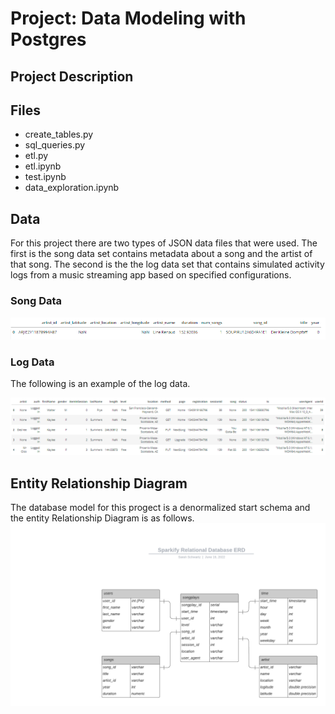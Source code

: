 # Project: Data Modeling with Postgres

## Project Description

## Files

- create_tables.py
- sql_queries.py
- etl.py
- etl.ipynb
- test.ipynb
- data_exploration.ipynb

## Data
For this project there are two types of JSON data files that were used. The first is the song data set contains metadata about a song and the artist of that song.
The second is the the log data set that contains simulated activity logs from a music streaming app based on specified configurations.

### Song Data
![My Image](pictures/song_data_head.png)

### Log Data

The following is an example of the log data.

![My Image](pictures/log_data_head.png)


## Entity Relationship Diagram

The database model for this progect is a denormalized start schema and the entity Relationship Diagram is as follows.
![My Image](pictures/sparkifyDB.png)

##
